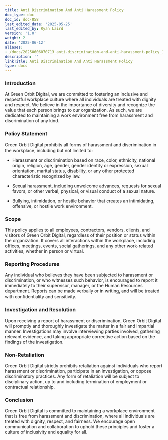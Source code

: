 ```yaml
---
title: Anti Discrimination And Anti Harassment Policy
doc_type: doc
doc_id: doc-858
last_edited_date: '2025-05-25'
last_edited_by: Ryan Laird
version: '1.0'
weight: 2
date: '2025-06-12'
aliases:
- /docs/20250606070713_anti-discrimination-and-anti-harassment-policy_1_1/
description: ''
linkTitle: Anti Discrimination And Anti Harassment Policy
type: docs
---
```


### Introduction

At Green Orbit Digital, we are committed to fostering an inclusive and respectful workplace culture where all individuals are treated with dignity and respect. We believe in the importance of diversity and recognize the value that each person brings to our organization. As such, we are dedicated to maintaining a work environment free from harassment and discrimination of any kind.

### Policy Statement

Green Orbit Digital prohibits all forms of harassment and discrimination in the workplace, including but not limited to:

- Harassment or discrimination based on race, color, ethnicity, national origin, religion, age, gender, gender identity or expression, sexual orientation, marital status, disability, or any other protected characteristic recognized by law.

- Sexual harassment, including unwelcome advances, requests for sexual favors, or other verbal, physical, or visual conduct of a sexual nature.

- Bullying, intimidation, or hostile behavior that creates an intimidating, offensive, or hostile work environment.

### Scope

This policy applies to all employees, contractors, vendors, clients, and visitors of Green Orbit Digital, regardless of their position or status within the organization. It covers all interactions within the workplace, including offices, meetings, events, social gatherings, and any other work-related activities, whether in person or virtual.

### Reporting Procedures

Any individual who believes they have been subjected to harassment or discrimination, or who witnesses such behavior, is encouraged to report it immediately to their supervisor, manager, or the Human Resources department. Reports can be made verbally or in writing, and will be treated with confidentiality and sensitivity.

### Investigation and Resolution

Upon receiving a report of harassment or discrimination, Green Orbit Digital will promptly and thoroughly investigate the matter in a fair and impartial manner. Investigations may involve interviewing parties involved, gathering relevant evidence, and taking appropriate corrective action based on the findings of the investigation.

### Non-Retaliation

Green Orbit Digital strictly prohibits retaliation against individuals who report harassment or discrimination, participate in an investigation, or oppose discriminatory practices. Any form of retaliation will be subject to disciplinary action, up to and including termination of employment or contractual relationship.

### Conclusion

Green Orbit Digital is committed to maintaining a workplace environment that is free from harassment and discrimination, where all individuals are treated with dignity, respect, and fairness. We encourage open communication and collaboration to uphold these principles and foster a culture of inclusivity and equality for all.

